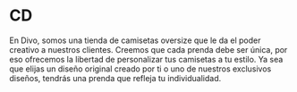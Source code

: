 # CD
En Divo, somos una tienda de camisetas oversize que le da el poder creativo a nuestros clientes. Creemos que cada prenda debe ser única, por eso ofrecemos la libertad de personalizar tus camisetas a tu estilo. Ya sea que elijas un diseño original creado por ti o uno de nuestros exclusivos diseños, tendrás una prenda que refleja tu individualidad.
